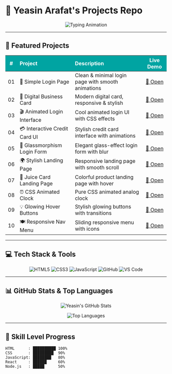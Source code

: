 # 🚀 Yeasin Arafat's Projects Repo

<p align="center">
  <img src="https://readme-typing-svg.herokuapp.com/?lines=Assalamu+Alaikum!!+I+am+Yeasin+Arafat.&center=true&width=650&height=60&color=00a4a2&font=Fira+Code" alt="Typing Animation" />
</p>

---

## 🎯 Featured Projects

<table>
  <thead>
    <tr style="background:#00a4a2; color:white;">
      <th align="center">#</th>
      <th align="left">Project</th>
      <th align="left">Description</th>
      <th align="center">Live Demo</th>
    </tr>
  </thead>
  <tbody>
    <tr>
      <td align="center">01</td>
      <td>🔐 Simple Login Page</td>
      <td>Clean & minimal login page with smooth animations</td>
      <td align="center"><a href="https://yeasinoncode98.github.io/Projects/01_Login_Page/" target="_blank">🚀 Open</a></td>
    </tr>
    <tr>
      <td align="center">02</td>
      <td>💼 Digital Business Card</td>
      <td>Modern digital card, responsive & stylish</td>
      <td align="center"><a href="https://yeasinoncode98.github.io/Projects/02_Business_Card/" target="_blank">🚀 Open</a></td>
    </tr>
    <tr>
      <td align="center">03</td>
      <td>🎬 Animated Login Interface</td>
      <td>Cool animated login UI with CSS effects</td>
      <td align="center"><a href="https://yeasinoncode98.github.io/Projects/03_Animated_LoginPage/" target="_blank">🚀 Open</a></td>
    </tr>
    <tr>
      <td align="center">04</td>
      <td>💳 Interactive Credit Card UI</td>
      <td>Stylish credit card interface with animations</td>
      <td align="center"><a href="https://yeasinoncode98.github.io/Projects/04_Credit_Card/" target="_blank">🚀 Open</a></td>
    </tr>
    <tr>
      <td align="center">05</td>
      <td>🧊 Glassmorphism Login Form</td>
      <td>Elegant glass-effect login form with blur</td>
      <td align="center"><a href="https://yeasinoncode98.github.io/Projects/05_Modern_Glassmorphism_Login_Form/" target="_blank">🚀 Open</a></td>
    </tr>
    <tr>
      <td align="center">06</td>
      <td>🌍 Stylish Landing Page</td>
      <td>Responsive landing page with smooth scroll</td>
      <td align="center"><a href="https://yeasinoncode98.github.io/Projects/06_Landing_Page_/" target="_blank">🚀 Open</a></td>
    </tr>
    <tr>
      <td align="center">07</td>
      <td>🧃 Juice Card Landing Page</td>
      <td>Colorful product landing page with hover</td>
      <td align="center"><a href="https://yeasinoncode98.github.io/Projects/07_Juice_Card_Landing_Page/" target="_blank">🚀 Open</a></td>
    </tr>
    <tr>
      <td align="center">08</td>
      <td>⏰ CSS Animated Clock</td>
      <td>Pure CSS animated analog clock</td>
      <td align="center"><a href="https://yeasinoncode98.github.io/Projects/08_Animated_Clock/" target="_blank">🚀 Open</a></td>
    </tr>
    <tr>
      <td align="center">09</td>
      <td>💡 Glowing Hover Buttons</td>
      <td>Stylish glowing buttons with transitions</td>
      <td align="center"><a href="https://yeasinoncode98.github.io/Projects/09_Glowing_Buttons/" target="_blank">🚀 Open</a></td>
    </tr>
    <tr>
      <td align="center">10</td>
      <td>🍽️ Responsive Nav Menu</td>
      <td>Sliding responsive menu with icons</td>
      <td align="center"><a href="https://yeasinoncode98.github.io/Projects/10_Menu_NavBar_/" target="_blank">🚀 Open</a></td>
    </tr>
  </tbody>
</table>

---

## 💻 Tech Stack & Tools

<p align="center">
  <img src="https://img.shields.io/badge/HTML5-E34F26?style=for-the-badge&logo=html5&logoColor=white" alt="HTML5" />
  <img src="https://img.shields.io/badge/CSS3-1572B6?style=for-the-badge&logo=css3&logoColor=white" alt="CSS3" />
  <img src="https://img.shields.io/badge/JavaScript-F7DF1E?style=for-the-badge&logo=javascript&logoColor=black" alt="JavaScript" />
  <img src="https://img.shields.io/badge/GitHub-181717?style=for-the-badge&logo=github&logoColor=white" alt="GitHub" />
  <img src="https://img.shields.io/badge/VS_Code-007ACC?style=for-the-badge&logo=visual-studio-code&logoColor=white" alt="VS Code" />
</p>

---

## 📊 GitHub Stats & Top Languages

<p align="center">
  <img src="https://github-readme-stats.vercel.app/api?username=Yeasinoncode98&show_icons=true&theme=tokyonight&hide_border=true" alt="Yeasin's GitHub Stats" />
</p>

<p align="center">
  <img src="https://github-readme-stats.vercel.app/api/top-langs/?username=Yeasinoncode98&layout=compact&theme=tokyonight&hide_border=true" alt="Top Languages" />
</p>

---

## 🚀 Skill Level Progress

```text
HTML      : ██████████ 100%
CSS       : █████████  90%
JavaScript: ████████   80%
React     : ██████     60%
Node.js   : █████      50%
